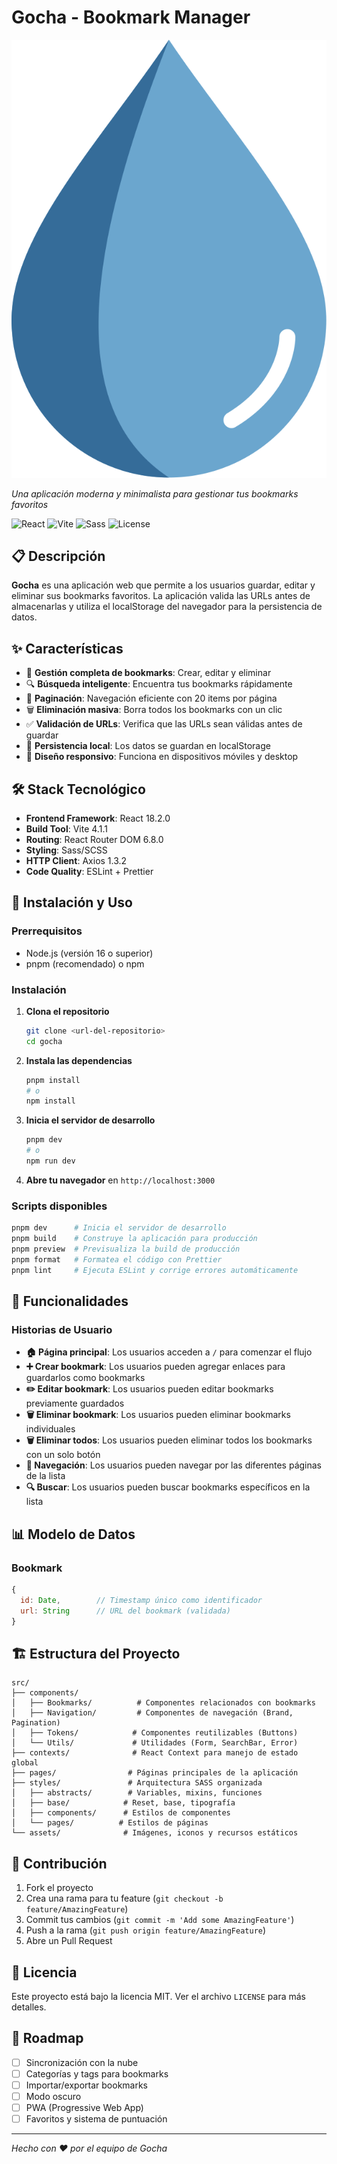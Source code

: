 # Gocha - Bookmark Manager

![Gocha Logo](./src/assets/drop.svg)

*Una aplicación moderna y minimalista para gestionar tus bookmarks favoritos*

![React](https://img.shields.io/badge/React-18.2.0-61dafb?style=flat-square&logo=react)
![Vite](https://img.shields.io/badge/Vite-4.1.1-646cff?style=flat-square&logo=vite)
![Sass](https://img.shields.io/badge/Sass-1.58.0-cc6699?style=flat-square&logo=sass)
![License](https://img.shields.io/badge/License-MIT-green?style=flat-square)

## 📋 Descripción

**Gocha** es una aplicación web que permite a los usuarios guardar, editar y eliminar sus bookmarks favoritos. La aplicación valida las URLs antes de almacenarlas y utiliza el localStorage del navegador para la persistencia de datos.

## ✨ Características

- 🔖 **Gestión completa de bookmarks**: Crear, editar y eliminar
- 🔍 **Búsqueda inteligente**: Encuentra tus bookmarks rápidamente
- 📄 **Paginación**: Navegación eficiente con 20 items por página
- 🗑️ **Eliminación masiva**: Borra todos los bookmarks con un clic
- ✅ **Validación de URLs**: Verifica que las URLs sean válidas antes de guardar
- 💾 **Persistencia local**: Los datos se guardan en localStorage
- 📱 **Diseño responsivo**: Funciona en dispositivos móviles y desktop

## 🛠️ Stack Tecnológico

- **Frontend Framework**: React 18.2.0
- **Build Tool**: Vite 4.1.1
- **Routing**: React Router DOM 6.8.0
- **Styling**: Sass/SCSS
- **HTTP Client**: Axios 1.3.2
- **Code Quality**: ESLint + Prettier

## 🚀 Instalación y Uso

### Prerrequisitos

- Node.js (versión 16 o superior)
- pnpm (recomendado) o npm

### Instalación

1. **Clona el repositorio**

   ```bash
   git clone <url-del-repositorio>
   cd gocha
   ```

2. **Instala las dependencias**

   ```bash
   pnpm install
   # o
   npm install
   ```

3. **Inicia el servidor de desarrollo**

   ```bash
   pnpm dev
   # o
   npm run dev
   ```

4. **Abre tu navegador** en `http://localhost:3000`

### Scripts disponibles

```bash
pnpm dev      # Inicia el servidor de desarrollo
pnpm build    # Construye la aplicación para producción
pnpm preview  # Previsualiza la build de producción
pnpm format   # Formatea el código con Prettier
pnpm lint     # Ejecuta ESLint y corrige errores automáticamente
```

## 📱 Funcionalidades

### Historias de Usuario

- **🏠 Página principal**: Los usuarios acceden a `/` para comenzar el flujo
- **➕ Crear bookmark**: Los usuarios pueden agregar enlaces para guardarlos como bookmarks
- **✏️ Editar bookmark**: Los usuarios pueden editar bookmarks previamente guardados
- **🗑️ Eliminar bookmark**: Los usuarios pueden eliminar bookmarks individuales
- **🗑️ Eliminar todos**: Los usuarios pueden eliminar todos los bookmarks con un solo botón
- **📄 Navegación**: Los usuarios pueden navegar por las diferentes páginas de la lista
- **🔍 Buscar**: Los usuarios pueden buscar bookmarks específicos en la lista

## 📊 Modelo de Datos

### Bookmark

```javascript
{
  id: Date,        // Timestamp único como identificador
  url: String      // URL del bookmark (validada)
}
```

## 🏗️ Estructura del Proyecto

```text
src/
├── components/
│   ├── Bookmarks/          # Componentes relacionados con bookmarks
│   ├── Navigation/         # Componentes de navegación (Brand, Pagination)
│   ├── Tokens/            # Componentes reutilizables (Buttons)
│   └── Utils/             # Utilidades (Form, SearchBar, Error)
├── contexts/              # React Context para manejo de estado global
├── pages/                # Páginas principales de la aplicación
├── styles/               # Arquitectura SASS organizada
│   ├── abstracts/        # Variables, mixins, funciones
│   ├── base/            # Reset, base, tipografía
│   ├── components/      # Estilos de componentes
│   └── pages/          # Estilos de páginas
└── assets/              # Imágenes, iconos y recursos estáticos
```

## 🤝 Contribución

1. Fork el proyecto
2. Crea una rama para tu feature (`git checkout -b feature/AmazingFeature`)
3. Commit tus cambios (`git commit -m 'Add some AmazingFeature'`)
4. Push a la rama (`git push origin feature/AmazingFeature`)
5. Abre un Pull Request

## 📝 Licencia

Este proyecto está bajo la licencia MIT. Ver el archivo `LICENSE` para más detalles.

## 🔮 Roadmap

- [ ] Sincronización con la nube
- [ ] Categorías y tags para bookmarks
- [ ] Importar/exportar bookmarks
- [ ] Modo oscuro
- [ ] PWA (Progressive Web App)
- [ ] Favoritos y sistema de puntuación

---

*Hecho con ❤️ por el equipo de Gocha*
